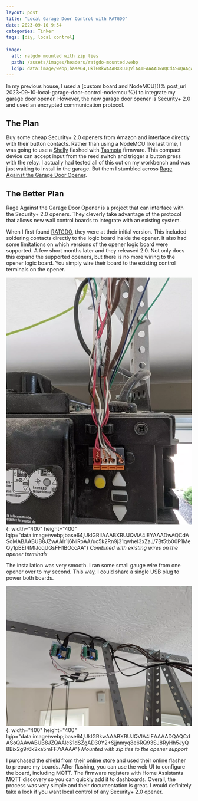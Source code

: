 ```yaml
---
layout: post
title: "Local Garage Door Control with RATGDO"
date: 2023-09-10 9:54
categories: Tinker
tags: [diy, local control]

image:
  alt: ratgdo mounted with zip ties
  path: /assets/images/headers/ratgdo-mounted.webp
  lqip: data:image/webp;base64,UklGRkwAAABXRUJQVlA4IEAAAADwAQCdASoQAAgABUB8JYwAAuzXocUFC6AA9Ggl7AgUq8pFUQq4nyAAfewRDEsBvKGAtyJHIjuHuydBHvywAAAA
---
```


In my previous house, I used a [custom board and NodeMCU]({% post_url 2023-09-10-local-garage-door-control-nodemcu %}) to integrate my garage door opener. However, the new garage door opener is Security+ 2.0 and used an encrypted communication protocol.

## The Plan

Buy some cheap Security+ 2.0 openers from Amazon and interface directly with their button contacts. Rather than using a NodeMCU like last time, I was going to use a [Shelly](https://www.shelly.com) flashed with [Tasmota](https://tasmota.github.io/docs/Download/) firmware. This compact device can accept input from the reed switch and trigger a button press with the relay. I actually had tested all of this out on my workbench and was just waiting to install in the garage. But them I stumbled across [Rage Against the Garage Door Opener](https://github.com/PaulWieland/ratgdo).


## The Better Plan

Rage Against the Garage Door Opener is a project that can interface with the Security+ 2.0 openers. They cleverly take advantage of the protocol that allows new wall control boards to integrate with an existing system.

When I first found [RATGDO](https://github.com/PaulWieland/ratgdo), they were at their initial version. This included soldering contacts directly to the logic board inside the opener. It also had some limitations on which versions of the opener logic board were supported. A few short months later and they released 2.0. Not only does this expand the supported openers, but there is no more wiring to the opener logic board. You simply wire their board to the existing control terminals on the opener.

![wiring connecting to garage door opener](/assets/images/posts/ratgdo-opener-wiring.webp){: width="400" height="400" lqip="data:image/webp;base64,UklGRlIAAABXRUJQVlA4IEYAAADwAQCdASoMABAABUB8JZwAAlr1j6NiRoAA/uc5k2Rn9j31qwheI3xZaJ/7Bt5tb00P1MeQy1pBEI4MlJoqUGsFH1BOccAA"}
_Combined with existing wires on the opener terminals_

The installation was very smooth. I ran some small gauge wire from one opener over to my second. This way, I could share a single USB plug to power both boards. 

![RATGDO mounted and wired](/assets/images/posts/ratgdo-wiring.webp){: width="400" height="400" lqip="data:image/webp;base64,UklGRkwAAABXRUJQVlA4IEAAAADQAQCdASoQAAwABUB8JZQAAlcS1dSZgAD30Y2+Sjjnmyq8e6RQ93SJ8RyHh5JyQ8Bix2g9r6k2xa5mFF7rAAAA"}
_Mounted with zip ties to the opener support_

I purchased the shield from their [online store](https://checkout.square.site/buy/W5CKGBWB4KFD645XMRNMSEDY) and used their online flasher to prepare my boards. After flashing, you can use the web UI to configure the board, including MQTT. The firmware registers with Home Assistants MQTT discovery so you can quickly add it to dashboards. Overall, the process was very simple and their documentation is great. I would definitely take a look if you want local control of any Security+ 2.0 opener.
